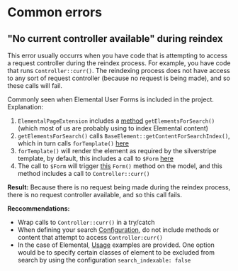 # Common errors

## "No current controller available" during reindex

This error usually occurrs when you have code that is attempting to access a request controller during the reindex process. For example, you have code that runs `Controller::curr()`. The reindexing process does not have access to any sort of request controller (because no request is being made), and so these calls will fail.

Commonly seen when Elemental User Forms is included in the project. Explanation:

1. `ElementalPageExtension` includes a [method](https://github.com/silverstripe/silverstripe-elemental/blob/5/src/Extensions/ElementalPageExtension.php#L56) `getElementsForSearch()` (which most of us are probably using to index Elemental content)
2. `getElementsForSearch()` calls `BaseElement::getContentForSearchIndex()`, which in turn calls `forTemplate()` [here](https://github.com/silverstripe/silverstripe-elemental/blob/5/src/Models/BaseElement.php#L539)
3. `forTemplate()` will render the element as required by the silverstripe template, by default, this includes a call to `$Form` [here](https://github.com/dnadesign/silverstripe-elemental-userforms/blob/4/templates/DNADesign/ElementalUserForms/Model/ElementForm.ss#L6)
4. The call to `$Form` will trigger [this](https://github.com/dnadesign/silverstripe-elemental-userforms/blob/4/src/Model/ElementForm.php#L51) `Form()` method on the model, and this method includes a call to `Controller::curr()` 

**Result:** Because there is no request being made during the reindex process, there is no request controller available, and so this call fails.

**Reccommendations:**

* Wrap calls to `Controller::curr()` in a try/catch
* When defining your search [Configuration](02_configuration.md), do not include methods or content that attempt to access `Controller:curr()`
* In the case of Elemental, [Usage](https://github.com/silverstripe/silverstripe-elemental/blob/5/docs/en/03_searching-blocks.md#usage) examples are provided. One option would be to specify certain classes of element to be excluded from search by using the configuration `search_indexable: false`
